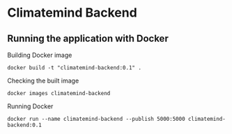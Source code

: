 # Climatemind Backend

## Running the application with Docker

Building Docker image

    docker build -t "climatemind-backend:0.1" .
    
Checking the built image

    docker images climatemind-backend
    
Running Docker

    docker run --name climatemind-backend --publish 5000:5000 climatemind-backend:0.1



